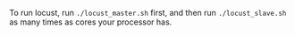 To run locust, run `./locust_master.sh` first, and then run `./locust_slave.sh` as many times as cores your processor has.

